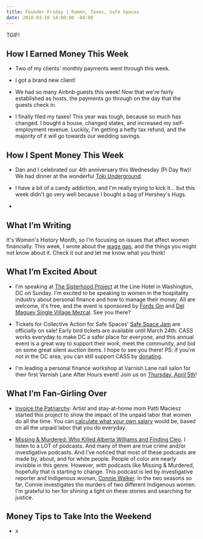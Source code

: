 ```yaml
---
title: Founder Friday | Ramen, Taxes, Safe Spaces
date: 2018-03-16 14:00:00 -04:00
---
```


TGIF!

## How I Earned Money This Week

* Two of my clients' monthly payments went through this week.

* I got a brand new client!

* We had so many Airbnb guests this week! Now that we're fairly established as hosts, the payments go through on the day that the guests check in.

* I finally filed my taxes! This year was tough, because so much has changed. I bought a house, changed states, and increased my self-employment revenue. Luckily, I'm getting a hefty tax refund, and the majority of it will go towards our wedding savings.

## How I Spent Money This Week

* Dan and I celebrated our 4th anniversary this Wednesday (Pi Day ftw)! We had dinner at the wonderful [Toki Underground](https://www.tokiunderground.com/).

* I have a bit of a candy addiction, and I'm really trying to kick it... but this week didn't go very well because I bought a bag of Hershey's Hugs. 

* 

## What I’m Writing

It's Women's History Month, so I'm focusing on issues that affect women financially. This week, I wrote about the [wage gap](https://www.maggiegermano.com/blog/the-truth-about-the-wage-gap/), and the things you might not know about it. Check it out and let me know what you think!

## What I’m Excited About

* I'm speaking at [The Sisterhood Project](https://www.facebook.com/events/769338589936455/) at the Line Hotel in Washington, DC on Sunday. I'm excited to be speaking to women in the hospitality industry about personal finance and how to manage their money. All are welcome, it's free, and the event is sponsored by [Fords Gin](https://www.facebook.com/FordsGin/) and [Del Maguey Single Village Mezcal](https://www.facebook.com/delmaguey/). See you there?

* Tickets for Collective Action for Safe Spaces' [Safe Space Jam](https://collectiveactiondc.givezooks.com/events/safe-space-jam-2018) are officially on sale! Early bird tickets are available until March 24th. CASS works everyday to make DC a safer place for everyone, and this annual event is a great way to support their work, meet the community, and bid on some great silent auction items. I hope to see you there! PS: if you're not in the DC area, you can still support CASS by [donating](https://donatenow.networkforgood.org/collectiveactiondc).

* I'm leading a personal finance workshop at Varnish Lane nail salon for their first Varnish Lane After Hours event! Join us on [Thursday, April 5th](https://www.eventbrite.com/e/varnish-lane-after-hours-personal-finances-tickets-44203571071)!

## What I’m Fan-Girling Over

* [Invoice the Patriarchy](http://www.artpatti.com/invoice-the-patriarchy/): Artist and stay-at-home mom Patti Maciesz started this project to show the impact of the unpaid labor that women do all the time. You can [calculate what your own salary](https://www.billthepatriarchy.com/) would be, based on all the unpaid labor that you do everyday. 

* [Missing & Murdered: Who Killed Alberta Williams and Finding Cleo](http://www.cbc.ca/radio/podcasts/missing-murdered-who-killed-alberta-williams/). I listen to a LOT of podcasts. And many of them are true crime and/or investigative podcasts. And I've noticed that most of these podcasts are made by, about, and for white people. People of color are nearly invisible in this genre. However, with podcasts like Missing & Murdered, hopefully that is starting to change. This podcast is led by investigative reporter and Indigenous woman, [Connie Walker](http://www.cbc.ca/news/indigenous/meet-our-team-connie-walker-1.2449140). In the two seasons so far, Connie investigates the murders of two different Indigenous women. I'm grateful to her for shining a light on these stories and searching for justice.

## Money Tips to Take Into the Weekend

* x